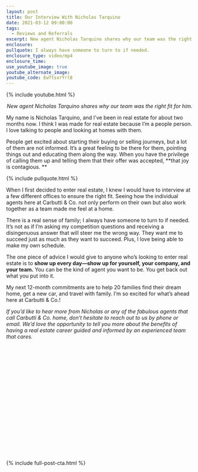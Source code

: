 ```yaml
---
layout: post
title: Our Interview With Nicholas Tarquino
date: 2021-03-12 09:00:00
tags:
  - Reviews and Referrals
excerpt: New agent Nicholas Tarquino shares why our team was the right fit for him.
enclosure:
pullquote: I always have someone to turn to if needed.
enclosure_type: video/mp4
enclosure_time:
use_youtube_image: true
youtube_alternate_image:
youtube_code: EwTtsxrYrl8
---
```

{% include youtube.html %}

<p style="text-align: center;"><em>New agent Nicholas Tarquino shares why our team was the right fit for him.</em></p>

My name is Nicholas Tarquino, and I’ve been in real estate for about two months now. I think I was made for real estate because I’m a people person. I love talking to people and looking at homes with them.&nbsp;

People get excited about starting their buying or selling journeys, but a lot of them are not informed. It’s a great feeling to be there for them, pointing things out and educating them along the way. When you have the privilege of calling them up and telling them that their offer was accepted, **that joy is contagious. **

{% include pullquote.html %}

When I first decided to enter real estate, I knew I would have to interview at a few different offices to ensure the right fit. Seeing how the individual agents here at Carbutti & Co. not only perform on their own but also work together as a team made me feel at a home.&nbsp;

There is a real sense of family; I always have someone to turn to if needed. It’s not as if I’m asking my competition questions and receiving a disingenuous answer that will steer me the wrong way. They want me to succeed just as much as they want to succeed. Plus, I love being able to make my own schedule.&nbsp;

The one piece of advice I would give to anyone who’s looking to enter real estate is to **show up every day—show up for yourself, your company, and your team.** You can be the kind of agent you want to be. You get back out what you put into it.&nbsp;

My next 12-month commitments are to help 20 families find their dream home, get a new car, and travel with family. I’m so excited for what’s ahead here at Carbutti & Co.\!&nbsp;

*If you’d like to hear more from Nicholas or any of the fabulous agents that call Carbutti & Co. home, don’t hesitate to reach out to us by phone or email. We’d love the opportunity to tell you more about the benefits of having a real estate career guided and informed by an experienced team that cares.&nbsp;*

&nbsp;

&nbsp;

&nbsp;

&nbsp;

&nbsp;

&nbsp;

&nbsp;

&nbsp;

&nbsp;

&nbsp;

{% include full-post-cta.html %}
